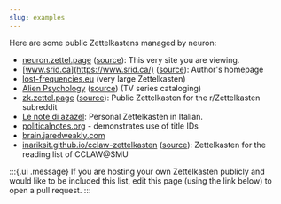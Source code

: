 ```yaml
---
slug: examples
---
```


Here are some public Zettelkastens managed by neuron:

- [neuron.zettel.page](https://neuron.zettel.page/) ([source](https://github.com/srid/neuron/tree/master/doc)): This very site you are viewing.
- [www.srid.ca](https://www.srid.ca/) ([source](https://github.com/srid/srid.ca)): Author's homepage
- [lost-frequencies.eu](https://lost-frequencies.eu/) (very large Zettelkasten)
- [Alien Psychology](https://alien-psychology.zettel.page/) ([source](https://github.com/srid/alien-psychology)) (TV series cataloging)
- [zk.zettel.page](https://zk.zettel.page/) ([source](https://github.com/Kuratoro/zk.zettel.page)): Public Zettelkasten for the r/Zettelkasten subreddit
- [Le note di azazel](http://azazel.it/): Personal Zettelkasten in Italian.
- [politicalnotes.org](https://politicalnotes.org/) - demonstrates use of title IDs
- [brain.jaredweakly.com](https://brain.jaredweakly.com/)
- [inariksit.github.io/cclaw-zettelkasten](https://inariksit.github.io/cclaw-zettelkasten/) ([source](https://github.com/inariksit/cclaw-zettelkasten)): Zettelkasten for the reading list of CCLAW@SMU

:::{.ui .message}
If you are hosting your own Zettelkasten publicly and would like to be included this list, edit this page (using the link below) to open a pull request.
:::

